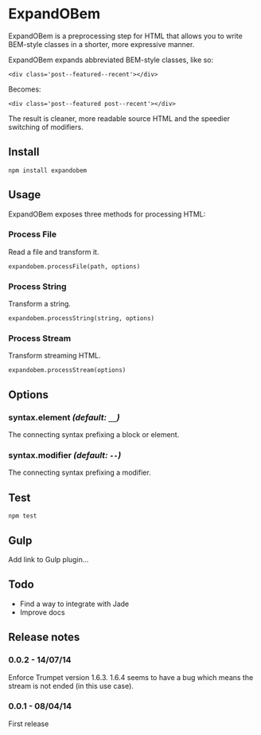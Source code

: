 # ExpandOBem

ExpandOBem is a preprocessing step for HTML that allows you to write BEM-style classes in a shorter, more expressive manner.

ExpandOBem expands abbreviated BEM-style classes, like so:

	<div class='post--featured--recent'></div>

Becomes:

	<div class='post--featured post--recent'></div>
	
The result is cleaner, more readable source HTML and the speedier switching of modifiers.

## Install

	npm install expandobem

## Usage

ExpandOBem exposes three methods for processing HTML:

### Process File

Read a file and transform it.

	expandobem.processFile(path, options)

### Process String

Transform a string.

	expandobem.processString(string, options)

### Process Stream

Transform streaming HTML.
	
	expandobem.processStream(options)

## Options

### syntax.element <i>(default: `__`)</i>
The connecting syntax prefixing a block or element.

### syntax.modifier <i>(default: `--`)</i>
The connecting syntax prefixing a modifier.

## Test

	npm test

## Gulp

Add link to Gulp plugin...

## Todo

- Find a way to integrate with Jade
- Improve docs

## Release notes

### 0.0.2 - 14/07/14
Enforce Trumpet version 1.6.3. 1.6.4 seems to have a bug which means the stream is not ended (in this use case).

### 0.0.1 - 08/04/14
First release